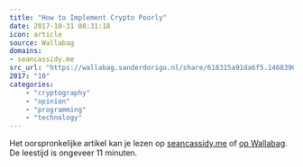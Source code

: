 ```yaml
---
title: "How to Implement Crypto Poorly"
date: 2017-10-31 08:31:18
icon: article
source: Wallabag
domains:
- seancassidy.me
src_url: "https://wallabag.sanderdorigo.nl/share/618315a91da6f5.14683968"
2017: "10"
categories:
    - "cryptography"
    - "opinion"
    - "programming"
    - "technology"
---
```

Het oorspronkelijke artikel kan je lezen op [seancassidy.me](https://www.seancassidy.me/how-to-implement-crypto-poorly.html) of [op Wallabag](https://wallabag.sanderdorigo.nl/share/618315a91da6f5.14683968). De leestijd is ongeveer 11 minuten.